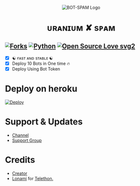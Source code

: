 <p align="center">
  <img src="https://telegra.ph/file/3275b2665ea2e062f61b8.jpg" alt="BOT-SPAM Logo">
</p>
<h1 align="center">
  <b>ᴜʀᴀɴɪᴜᴍ ✘ sᴘᴀᴍ</b>
</h1>

[![Forks](https://img.shields.io/github/forks/MrRizoel/Spambot?style=flat-square&color=orange)](https://github.com/MrRizoel/Spambot/fork)
[![Python](https://img.shields.io/badge/Python-v3.9.7-blue)](https://www.python.org/)
[![Open Source Love svg2](https://badges.frapsoft.com/os/v2/open-source.svg?v=103)](https://github.com/MrRizoel/Spambot)   
----
 
- [x] ☯︎ ғᴀsᴛ ᴀɴᴅ sᴛᴀʙʟᴇ ☯︎
- [x] Deploy 10 Bots in One time 🔥
- [x] Deploy Using Bot Token 

# Deploy on heroku

[![Deploy](https://www.herokucdn.com/deploy/button.svg)](https://heroku.com/deploy?template=https://github.com/Uranium77/URANIUM-BOTFATHER-SPAM-deploy-)


# Support & Updates
* [Channel](https://t.me/ABOUT_THE_URANIUM)
* [Support Group](https://t.me/URANIUM_FIGHTERS)

# Credits
* [Creator](https://github.com/THE_URANIUM)
* [Lonami](https://github.com/LonamiWebs/) for [Telethon.](https://github.com/LonamiWebs/Telethon)
